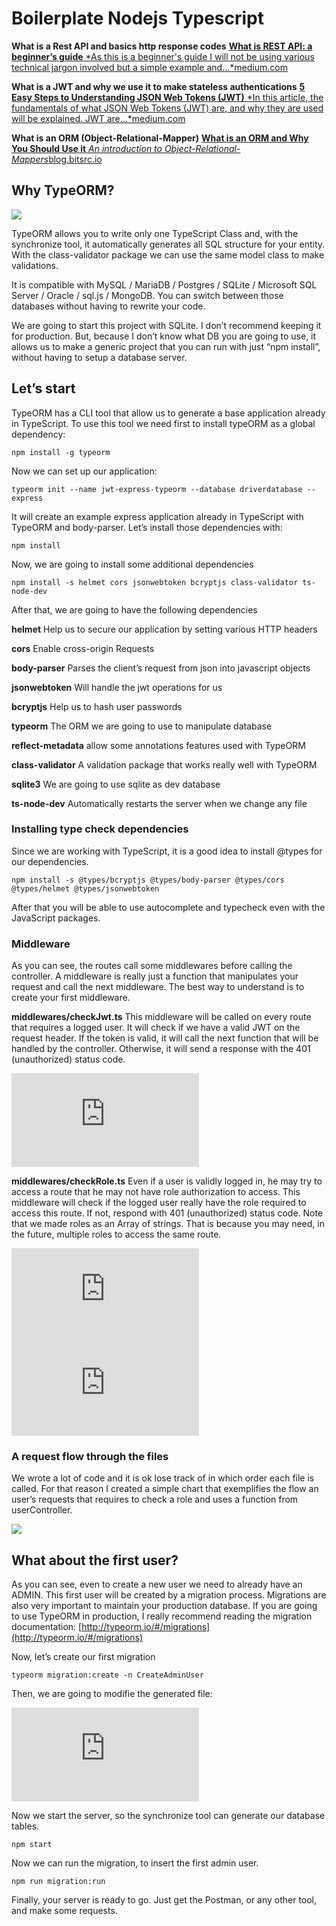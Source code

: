 
# Boilerplate Nodejs Typescript

**What is a Rest API and basics http response codes**
[**What is REST API: a beginner’s guide**
*As this is a beginner's guide I will not be using various technical jargon involved but a simple example and…*medium.com](https://medium.com/@parastripathi/what-is-rest-api-a-beginners-guide-700e4931e67c)

**What is a JWT and why we use it to make stateless authentications**
[**5 Easy Steps to Understanding JSON Web Tokens (JWT)**
*In this article, the fundamentals of what JSON Web Tokens (JWT) are, and why they are used will be explained. JWT are…*medium.com](https://medium.com/vandium-software/5-easy-steps-to-understanding-json-web-tokens-jwt-1164c0adfcec)

**What is an ORM (Object-Relational-Mapper)**
[**What is an ORM and Why You Should Use it**
*An introduction to Object-Relational-Mappers*blog.bitsrc.io](https://blog.bitsrc.io/what-is-an-orm-and-why-you-should-use-it-b2b6f75f5e2a)

## Why TypeORM?

![](https://cdn-images-1.medium.com/max/2000/0*10ldIs5O8Y1kXzDn.png)

TypeORM allows you to write only one TypeScript Class and, with the synchronize tool, it automatically generates all SQL structure for your entity. With the class-validator package we can use the same model class to make validations.

It is compatible with MySQL / MariaDB / Postgres / SQLite / Microsoft SQL Server / Oracle / sql.js / MongoDB. You can switch between those databases without having to rewrite your code.

We are going to start this project with SQLite. I don’t recommend keeping it for production. But, because I don’t know what DB you are going to use, it allows us to make a generic project that you can run with just “npm install”, without having to setup a database server.

## Let’s start

TypeORM has a CLI tool that allow us to generate a base application already in TypeScript. To use this tool we need first to install typeORM as a global dependency:

    npm install -g typeorm

Now we can set up our application:

    typeorm init --name jwt-express-typeorm --database driverdatabase --express

It will create an example express application already in TypeScript with TypeORM and body-parser. Let’s install those dependencies with:

    npm install

Now, we are going to install some additional dependencies

    npm install -s helmet cors jsonwebtoken bcryptjs class-validator ts-node-dev

After that, we are going to have the following dependencies

**helmet**
Help us to secure our application by setting various HTTP headers

**cors**
Enable cross-origin Requests

**body-parser**
Parses the client’s request from json into javascript objects

**jsonwebtoken**
Will handle the jwt operations for us

**bcryptjs**
Help us to hash user passwords

**typeorm**
The ORM we are going to use to manipulate database

**reflect-metadata**
allow some annotations features used with TypeORM

**class-validator** 
A validation package that works really well with TypeORM

**sqlite3** 
We are going to use sqlite as dev database

**ts-node-dev**
Automatically restarts the server when we change any file

### Installing type check dependencies 

Since we are working with TypeScript, it is a good idea to install @types for our dependencies.

    npm install -s @types/bcryptjs @types/body-parser @types/cors @types/helmet @types/jsonwebtoken

After that you will be able to use autocomplete and typecheck even with the JavaScript packages.

### Middleware

As you can see, the routes call  some middlewares before calling the controller. A middleware is really just a function that manipulates your request and call the next middleware. The best way to understand is to create your first middleware.

**middlewares/checkJwt.ts**
This middleware will be called on every route that requires a logged user. It will check if we have a valid JWT on the request header. If the token is valid, it will call the next function that will be handled by the controller. Otherwise, it will send a response with the 401 (unauthorized) status code.

<iframe src="https://medium.com/media/b9f66cd6a82be44487104ee6cb7d5f02" frameborder=0></iframe>

**middlewares/checkRole.ts**
Even if a user is validly logged in, he may try to access a route that he may not have role authorization to access. This middleware will check if the logged user really have the role required to access this route. If not, respond with 401 (unauthorized) status code. Note that we made roles as an Array of strings. That is because you may need, in the future, multiple roles to access the same route.

<iframe src="https://medium.com/media/2e433ee3431143c679efe2dffd82c33a" frameborder=0></iframe>

<iframe src="https://medium.com/media/2849baabd84748a5e9c8eec80f393a1f" frameborder=0></iframe>

### A request flow through the files

We wrote a lot of code and it is ok lose track of in which order each file is called. For that reason I created a simple chart that exemplifies the flow an user’s requests that requires to check a role and uses a function from userController.

![](https://cdn-images-1.medium.com/max/2116/1*cYneDhjzkAKDJBTEJ4rDog.png)

## What about the first user?

As you can see, even to create a new user we need to already have an ADMIN. This first user will be created by a migration process. Migrations are also very important to maintain your production database. If you are going to use TypeORM in production, I really recommend reading the migration documentation:
[http://typeorm.io/#/migrations](http://typeorm.io/#/migrations)

Now, let’s create our first migration

    typeorm migration:create -n CreateAdminUser

Then, we are going to modifie the generated file:

<iframe src="https://medium.com/media/ef897cdd1c33701c34e313038290d826" frameborder=0></iframe>

Now we start the server, so the synchronize tool can generate our database tables.

    npm start

Now we can run the migration, to insert the first admin user.

    npm run migration:run

Finally, your server is ready to go. Just get the Postman, or any other tool, and make some requests.
